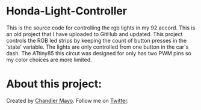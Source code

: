 # Honda-Light-Controller
This is the source code for controlling the rgb lights in my 92 accord. This is an old project that I have uploaded to GitHub and updated. This project controls the RGB led strips by keeping the count of button presses in the 'state' variable. The lights are only controlled from one button in the car's dash. The ATtiny85 this circut was designed for only has two PWM pins so my color choices are more limited.

# About this project:
  Created by [Chandler Mayo](http://ChandlerMayo.com). Follow me on [Twitter](https://twitter.com/MayoChandler).
